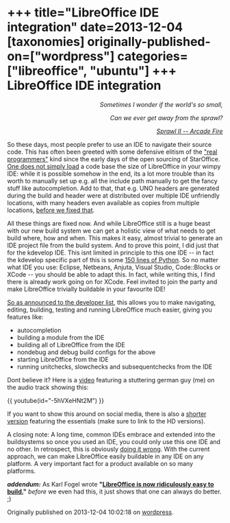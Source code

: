 +++
title="LibreOffice IDE integration"
date=2013-12-04
[taxonomies]
originally-published-on=["wordpress"]
categories=["libreoffice", "ubuntu"]
+++
LibreOffice IDE integration
===========================

<p style="text-align:right;"><em>Sometimes I wonder if the world's so small,</em></p>
<p style="text-align:right;"><em>Can we ever get away from the sprawl?</em></p>
<p style="text-align:right;"><a href="https://www.youtube.com/watch?v=rH_7_XRfTMs"><em>Sprawl II -- Arcade Fire</em></a></p>

<p style="text-align:left;">So these days, most people prefer to use an IDE to navigate their source code. This has often been greeted with some defensive elitism of the <a href="http://xkcd.com/378/">"real programmers"</a> kind since the early days of the open sourcing of StarOffice. <a href="http://i1.kym-cdn.com/photos/images/original/000/038/834/drive_into_mordor.png">One does not simply load</a> a code base the size of LibreOffice in your wimpy IDE: while it is possible somehow in the end, its a lot more trouble than its worth to manually set up e.g. all the include path manually to get the fancy stuff like autocompletion. Add to that, that e.g. UNO headers are generated during the build and header were at distributed over multiple IDE unfriendly locations, with many headers even available as copies from multiple locations, <a href="https://gerrit.libreoffice.org/gitweb?p=core.git;a=commit;h=b9337e22ce1dbf2eba0e8c8db294ae99f4111f91">before we fixed that</a>.</p>
<p style="text-align:left;">All these things are fixed now. And while LibreOffice still is a huge beast with our new build system we can get a holistic view of what needs to get build where, how and when. This makes it easy, almost trivial to generate an IDE project file from the build system. And to prove this point, I did just that for the kdevelop IDE. This isnt limited in principle to this one IDE -- in fact the kdevelop specific part of this is some <a href="https://gerrit.libreoffice.org/gitweb?p=core.git;a=blob;f=bin/gbuild-to-ide;h=00a22cfc53b6391341169db1953a23d8d1f15def;hb=HEAD">150 lines of Python</a>. So no matter what IDE you use: Eclipse, Netbeans, Anjuta, Visual Studio, Code::Blocks or XCode -- you should be able to adapt this. In fact, while writing this, I find there is already work going on for XCode. Feel invited to join the party and make LibreOffice trivially buildable in your favourite IDE!</p>
<p style="text-align:left;"><a href="http://nabble.documentfoundation.org/Building-LibreOffice-from-an-IDE-td4083960.html">So as announced to the developer list</a>, this allows you to make navigating, editing, building, testing and running LibreOffice much easier, giving you features like:</p>

<ul>
	<li>autocompletion</li>
	<li>building a module from the <span class="search-highlight">IDE</span></li>
	<li>building all of LibreOffice from the <span class="search-highlight">IDE</span></li>
	<li>nondebug and debug build configs for the above</li>
	<li>starting LibreOffice from the <span class="search-highlight">IDE</span></li>
	<li>running unitchecks, slowchecks and subsequentchecks from the <span class="search-highlight">IDE</span></li>
</ul>
Dont believe it? Here is a <a href="http://www.youtube.com/watch?v=-5hVXeHNt2M&amp;hd=1">video</a> featuring a stuttering german guy (me) on the audio track showing this:

{{ youtube(id="-5hVXeHNt2M") }}

If you want to show this around on social media, there is also a <a href="https://www.youtube.com/watch?v=Shdfi_RKb8s&amp;hd=1">shorter version</a> featuring the essentials (make sure to link to the HD versions).

A closing note: A long time, common IDEs embrace and extended into the buildsystems so once you used an IDE, you could only use this one IDE and no other. In retrospect, this is obviously <a href="http://i2.kym-cdn.com/photos/images/original/000/000/144/wrong05.jpg">doing it wrong</a>. With the current approach, we can make LibreOffice easily buildable in any IDE on any platform. A very important fact for a product available on so many platforms.

<strong><em>addendum:</em></strong> As Karl Fogel wrote <strong>"<a title="Permanent Link: Credit where credit is due: LibreOffice is now ridiculously easy to build." href="http://www.rants.org/2013/07/28/libreoffice_insanely_easy_build_process/" rel="bookmark">LibreOffice is now ridiculously easy to build.</a>"</strong> <em>before</em> we even had this, it just shows that one can always do better. ;)

Originally published on 2013-12-04 10:02:18 on [wordpress](https://skyfromme.wordpress.com/2013/12/04/libreoffice-ide-integration/).
